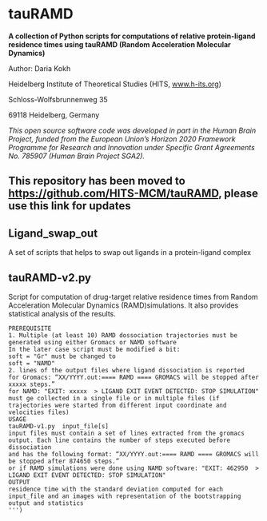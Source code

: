 # tauRAMD
**A collection of Python scripts for computations of relative protein-ligand residence times using tauRAMD (Random Acceleration Molecular Dynamics)**

Author: Daria Kokh

Heidelberg Institute of Theoretical Studies (HITS, www.h-its.org)

Schloss-Wolfsbrunnenweg 35

69118 Heidelberg, Germany

_This open source software code was developed in part in the Human Brain Project, funded from the European Union’s Horizon 2020  Framework Programme for Research and Innovation under Specific Grant Agreements  No. 785907 (Human Brain Project  SGA2)._


## This repository has been moved to https://github.com/HITS-MCM/tauRAMD, please use this link for updates



## Ligand_swap_out
A set of scripts that helps to swap out ligands in a protein-ligand complex

## tauRAMD-v2.py
 
Script for computation of drug-target relative residence times from Random Acceleration Molecular Dynamics (RAMD)simulations.
It also provides statistical analysis of the results. 
    
    PREREQUISITE
    1. Multiple (at least 10) RAMD dossociation trajectories must be generated using either Gromacs or NAMD software
    In the later case script must be modified a bit:  
    soft = "Gr" must be changed to 
    soft = "NAMD"
    2. lines of the output files where ligand dissociation is reported
    for Gromacs: “XX/YYYY.out:==== RAMD ==== GROMACS will be stopped after xxxxx steps.”
    for NAMD: "EXIT: xxxxx  > LIGAND EXIT EVENT DETECTED: STOP SIMULATION"
    must ge collected in a single file or in multiple files (if trajectories were started from different input coordinate and velocities files) 
    USAGE
    tauRAMD-v1.py  input_file[s]
    input files must contain a set of lines extracted from the gromacs output. Each line contains the number of steps executed before dissociation 
    and has the following format: “XX/YYYY.out:==== RAMD ==== GROMACS will be stopped after 874650 steps.”
    or if RAMD simulations were done using NAMD software: "EXIT: 462950  > LIGAND EXIT EVENT DETECTED: STOP SIMULATION"
    OUTPUT
    residence time with the standard deviation computed for each input_file and an images with representation of the bootstrapping output and statistics
    ''')
    


